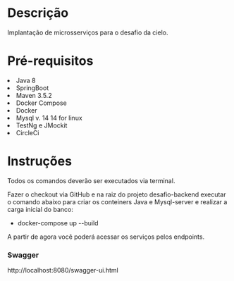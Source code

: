 # Descrição

Implantação de microsserviços para o desafio da cielo.

# Pré-requisitos

<li>Java 8</li>
<li>SpringBoot</li>
<li>Maven 3.5.2</li>
<li>Docker Compose</li>
<li>Docker</li>
<li>Mysql v. 14 14 for linux</li>
<li>TestNg e JMockit</li>
<li>CircleCi</li>

# Instruções

Todos os comandos deverão ser executados via terminal.

Fazer o checkout via GitHub e na raiz do projeto desafio-backend executar o comando abaixo para criar os conteiners Java e Mysql-server e realizar a carga inicial do banco:

- docker-compose up --build

A partir de agora você poderá acessar os serviços pelos endpoints.


### Swagger

http://localhost:8080/swagger-ui.html
